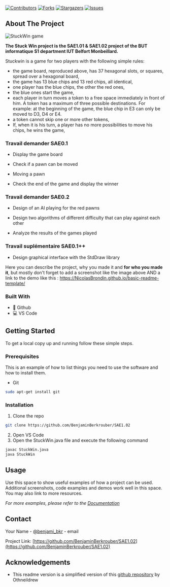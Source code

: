 <!-- PROJECT SHIELDS -->
<!--
*** This template uses markdown "reference style" links for readability.
*** Reference links are enclosed in brackets [ ] instead of parentheses ( ).
*** See the bottom of this document for the declaration of the reference variables
*** for contributors-url, forks-url, etc. This is an optional, concise syntax you may use.
*** https://www.markdownguide.org/basic-syntax/#reference-style-links
-->

[![Contributors][contributors-shield]][contributors-url] [![Forks][forks-shield]][forks-url] [![Stargazers][stars-shield]][stars-url] [![Issues][issues-shield]][issues-url]

<!-- ABOUT THE PROJECT -->
## About The Project

![StuckWin game](http://info.iut-bm.univ-fcomte.fr/staff/perrot/DUT-INFO/S1/SAE/SAE101102/_images/numPos.png)

__The Stuck Win project is the SAE1.01 & SAE1.02 project of the BUT informatique S1 department IUT Belfort Monbeillard.__

Stuckwin is a game for two players with the following simple rules:
- the game board, reproduced above, has 37 hexagonal slots, or squares, spread over a hexagonal board,
- the game has 13 blue chips and 13 red chips, all identical,
- one player has the blue chips, the other the red ones,
- the blue ones start the game,
- each player in turn moves a token to a free space immediately in front of him. A token has a maximum of three possible destinations. For example: at the beginning of the game, the blue chip in E3 can only be moved to D3, D4 or E4.
- a token cannot skip one or more other tokens,
- If, when it is his turn, a player has no more possibilities to move his chips, he wins the game,

### Travail demander SAE0.1

- Display the game board

- Check if a pawn can be moved

- Moving a pawn

- Check the end of the game and display the winner 

### Travail demander SAE0.2

- Design of an AI playing for the red pawns

- Design two algorithms of different difficulty that can play against each other

- Analyze the results of the games played

### Travail suplémentaire SAE0.1++
 
- Design graphical interface with the StdDraw library

Here you can describe the project, why you made it and **for who you made it**, but mostly don't forget to add a screenshot like the image above AND a link to the demo like this : https://NicolasBrondin.github.io/basic-readme-template/

### Built With

* 🐙 Github
* 💻 VS Code

<!-- GETTING STARTED -->
## Getting Started

To get a local copy up and running follow these simple steps.

### Prerequisites

This is an example of how to list things you need to use the software and how to install them.
* Git
```sh
sudo apt-get install git
```

### Installation
 
1. Clone the repo
```sh
git clone https://github.com/BenjaminBerkrouber/SAE1.02
```
2. Open VS Code
3. Open the StuckWin.java file and execute the following command
```sh
javac StuckWin.java
java StuckWin
```


<!-- USAGE EXAMPLES -->
## Usage

Use this space to show useful examples of how a project can be used. Additional screenshots, code examples and demos work well in this space. You may also link to more resources.

_For more examples, please refer to the [Documentation](https://example.com)_


<!-- CONTACT -->
## Contact

Your Name - [@benjami_bkr](https://twitter.com/@benjami_bkr) - email

Project Link: [https://github.com/BenjaminBerkrouber/SAE1.02](https://github.com/BenjaminBerkrouber/SAE1.02)



<!-- ACKNOWLEDGEMENTS -->
## Acknowledgements

* This readme version is a simplified version of this [github repository](https://github.com/othneildrew/Best-README-Template) by Othneildrew





<!-- MARKDOWN LINKS & IMAGES -->
<!-- https://www.markdownguide.org/basic-syntax/#reference-style-links -->
[contributors-shield]: https://img.shields.io/github/contributors/NicolasBrondin/basic-readme-template.svg?style=flat-square
[contributors-url]: https://github.com/NicolasBrondin/basic-readme-template/graphs/contributors
[forks-shield]: https://img.shields.io/github/forks/NicolasBrondin/basic-readme-template.svg?style=flat-square
[forks-url]: https://github.com/NicolasBrondin/basic-readme-template/network/members
[stars-shield]: https://img.shields.io/github/stars/NicolasBrondin/basic-readme-template.svg?style=flat-square
[stars-url]: https://github.com/NicolasBrondin/basic-readme-template/stargazers
[issues-shield]: https://img.shields.io/github/issues/NicolasBrondin/basic-readme-template.svg?style=flat-square
[issues-url]: https://github.com/NicolasBrondin/basic-readme-template/issues
[license-shield]: https://img.shields.io/github/license/NicolasBrondin/basic-readme-template.svg?style=flat-square
[license-url]: https://github.com/NicolasBrondin/basic-readme-template/blob/master/LICENSE.txt
[linkedin-shield]: https://img.shields.io/badge/-LinkedIn-black.svg?style=flat-square&logo=linkedin&colorB=555
[linkedin-url]: https://linkedin.com/in/othneildrew
[product-screenshot]: docs/cover.jpg
